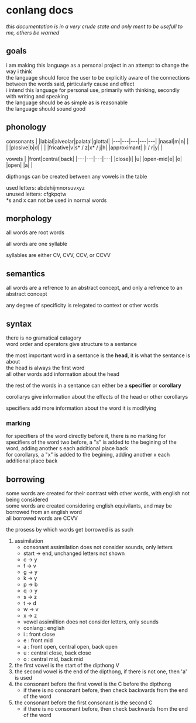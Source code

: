 
# conlang docs

*this documentation is in a very crude state and only ment to be usefull to me, others be warned*  

## goals

i am making this language as a personal project in an attempt to change the way i think  
the language should force the user to be explicitly aware of the connections between the words said, pirticularly cause and effect  
i intend this language for personal use, primarily with thinking, secondly with writing and speaking  
the language should be as simple as is reasonable  
the language should sound good  

## phonology

consonants
| |labial|alveolar|palatal|glottal|
|---|---|---|---|---|
|nasal|m|n| | |
|plosive|b|d| | |
|fricative|v|s\* / z|x\* / j|h|
|approximant| |l / r|y| |

vowels
| |front|central|back|
|---|---|---|---|
|close|i| |u|
|open-mid|e| |o|
|open| |a| |

dipthongs can be created between any vowels in the table  

used letters: abdehijmnorsuvxyz  
unused letters: cfgkpqtw  
\*s and x can not be used in normal words  

## morphology

all words are root words  

all words are one syllable  

syllables are either CV, CVV, CCV, or CCVV  

## semantics

all words are a refrence to an abstract concept, and only a refrence to an abstract concept  

any degree of specificity is relegated to context or other words  

## syntax

there is no gramatical catagory  
word order and operators give structure to a sentance  

the most important word in a sentance is the **head**, it is what the sentance is about  
the head is always the first word  
all other words add information about the head  

the rest of the words in a sentance can either be a **specifier** or **corollary**  

corollarys give information about the effects of the head or other corollarys  

specifiers add more information about the word it is modifying  

### marking

for specifiers of the word directly before it, there is no marking 
for specifiers of the word two before, a "s" is added to the begining of the word, adding another s each additional place back  
for corollarys, a "x" is added to the begining, adding another x each additional place back  

## borrowing

some words are created for their contrast with other words, with english not being considered  
some words are created considering english equivilants, and may be borrowed from an english word  
all borrowed words are CCVV

the prosess by which words get borrowed is as such  

1. assimilation
    - consonant assimilation does not consider sounds, only letters
    - start -> end, unchanged letters not shown
    - c -> y
    - f -> v
    - g -> y
    - k -> y
    - p -> b
    - q -> y
    - s -> z
    - t -> d
    - w -> v
    - x -> z
    - vowel assimiltion does not consider letters, only sounds
    - conlang : english 
    - i : front close
    - e : front mid
    - a : front open, central open, back open
    - u : central close, back close
    - o : central mid, back mid
2. the first vowel is the start of the dipthong V
3. the second vowel is the end of the dipthong, if there is not one, then 'a' is used
3. the consonant before the first vowel is the C before the dipthong
    - if there is no consonant before, then check backwards from the end of the word
4. the consonant before the first consonant is the second C
    - if there is no consonant before, then check backwards from the end of the word
